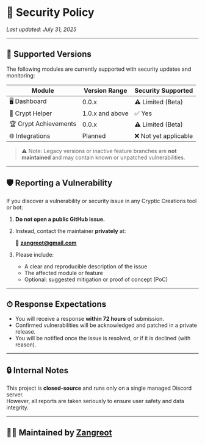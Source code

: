 # 🔐 Security Policy

_Last updated: July 31, 2025_

---

## 🔧 Supported Versions

The following modules are currently supported with security updates and monitoring:

| Module              | Version Range | Security Supported |
|---------------------|----------------|--------------------|
| 🖥️ Dashboard         | 0.0.x          | ⚠️ Limited (Beta) |
| 🤖 Crypt Helper      | 1.0.x and above | ✅ Yes |
| 🏆 Crypt Achievements| 0.0.x          | ⚠️ Limited (Beta) |
| 🌐 Integrations      | Planned        | ❌ Not yet applicable |

> ⚠️ Note: Legacy versions or inactive feature branches are **not maintained** and may contain known or unpatched vulnerabilities.

---

## 🛡 Reporting a Vulnerability

If you discover a vulnerability or security issue in any Cryptic Creations tool or bot:

1. **Do not open a public GitHub issue.**
2. Instead, contact the maintainer **privately** at:

   📧 **zangreot@gmail.com**

3. Please include:
   - A clear and reproducible description of the issue
   - The affected module or feature
   - Optional: suggested mitigation or proof of concept (PoC)

---

## ⏱ Response Expectations

- You will receive a response **within 72 hours** of submission.
- Confirmed vulnerabilities will be acknowledged and patched in a private release.
- You will be notified once the issue is resolved, or if it is declined (with reason).

---

## 🔒 Internal Notes

This project is **closed-source** and runs only on a single managed Discord server.  
However, all reports are taken seriously to ensure user safety and data integrity.

---

## 🧑‍💻 Maintained by [Zangreot](https://github.com/Zangreot)
